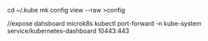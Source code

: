 
cd ~/.kube
mk config view --raw >config

//expose dahsboard
microk8s kubectl port-forward -n kube-system service/kubernetes-dashboard 10443:443
